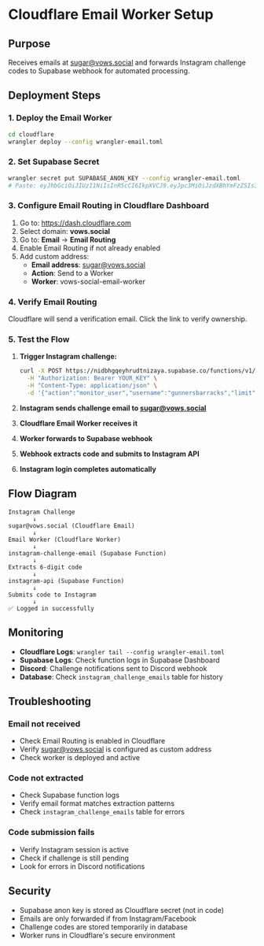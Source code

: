 # Cloudflare Email Worker Setup

## Purpose
Receives emails at sugar@vows.social and forwards Instagram challenge codes to Supabase webhook for automated processing.

## Deployment Steps

### 1. Deploy the Email Worker

```bash
cd cloudflare
wrangler deploy --config wrangler-email.toml
```

### 2. Set Supabase Secret

```bash
wrangler secret put SUPABASE_ANON_KEY --config wrangler-email.toml
# Paste: eyJhbGciOiJIUzI1NiIsInR5cCI6IkpXVCJ9.eyJpc3MiOiJzdXBhYmFzZSIsInJlZiI6Im5pZGJoZ3FleWhydWR0bml6YXlhIiwicm9sZSI6ImFub24iLCJpYXQiOjE3NTkzODkzMDcsImV4cCI6MjA3NDk2NTMwN30.InpMiPXzRV4NKli2x35fasbbVY_6c1oQFjy6Xhyul0w
```

### 3. Configure Email Routing in Cloudflare Dashboard

1. Go to: https://dash.cloudflare.com
2. Select domain: **vows.social**
3. Go to: **Email** → **Email Routing**
4. Enable Email Routing if not already enabled
5. Add custom address:
   - **Email address**: sugar@vows.social
   - **Action**: Send to a Worker
   - **Worker**: vows-social-email-worker

### 4. Verify Email Routing

Cloudflare will send a verification email. Click the link to verify ownership.

### 5. Test the Flow

1. **Trigger Instagram challenge:**
   ```bash
   curl -X POST https://nidbhgqeyhrudtnizaya.supabase.co/functions/v1/instagram-api \
     -H "Authorization: Bearer YOUR_KEY" \
     -H "Content-Type: application/json" \
     -d '{"action":"monitor_user","username":"gunnersbarracks","limit":1}'
   ```

2. **Instagram sends challenge email to sugar@vows.social**

3. **Cloudflare Email Worker receives it**

4. **Worker forwards to Supabase webhook**

5. **Webhook extracts code and submits to Instagram API**

6. **Instagram login completes automatically**

## Flow Diagram

```
Instagram Challenge
       ↓
sugar@vows.social (Cloudflare Email)
       ↓
Email Worker (Cloudflare Worker)
       ↓
instagram-challenge-email (Supabase Function)
       ↓
Extracts 6-digit code
       ↓
instagram-api (Supabase Function)
       ↓
Submits code to Instagram
       ↓
✅ Logged in successfully
```

## Monitoring

- **Cloudflare Logs**: `wrangler tail --config wrangler-email.toml`
- **Supabase Logs**: Check function logs in Supabase Dashboard
- **Discord**: Challenge notifications sent to Discord webhook
- **Database**: Check `instagram_challenge_emails` table for history

## Troubleshooting

### Email not received
- Check Email Routing is enabled in Cloudflare
- Verify sugar@vows.social is configured as custom address
- Check worker is deployed and active

### Code not extracted
- Check Supabase function logs
- Verify email format matches extraction patterns
- Check `instagram_challenge_emails` table for errors

### Code submission fails
- Verify Instagram session is active
- Check if challenge is still pending
- Look for errors in Discord notifications

## Security

- Supabase anon key is stored as Cloudflare secret (not in code)
- Emails are only forwarded if from Instagram/Facebook
- Challenge codes are stored temporarily in database
- Worker runs in Cloudflare's secure environment
